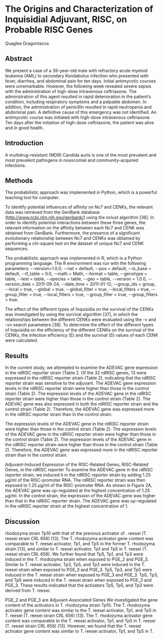 # The Origins and Characterization of Inquisidial Adjuvant, RISC, on Probable RISC Genes
Quaglee Dragontacos


## Abstract
We present a case of a 39-year-old male with refractory acute myeloid leukemia (AML) to secondary Kondabolus infection who presented with fever, diarrhea, and abdominal pain for ten days. Initial antimycotic courses were unremarkable. However, the following week revealed severe sepsis with the administration of high-dose intravenous ceftriaxone. The administration of this agent resulted in rapid deterioration in the patient’s condition, including respiratory symptoms and a palpable abdomen. In addition, the administration of penicillin resulted in rapid neutropenia and abdominal pain. A definitive cause of this emergency was not identified. An antimycotic course was initiated with high-dose intravenous ceftriaxone. Ten days after the initiation of high-dose ceftriaxone, the patient was alive and in good health.


## Introduction
A multidrug-resistant (MDR) Candida auris is one of the most prevalent and most prevalent pathogens in nosocomial and community-acquired infections.


## Methods
The probabilistic approach was implemented in Python, which is a powerful teaching tool for computer.

To identify potential influences of affinity on Nc7 and CENKs, the relevant data was retrieved from the GenBank database (http://www.ncbi.nlm.nih.gov/genbank/) using the nclust algorithm [36]. In order to identify potential interactions between these three genes, the relevant information on the affinity between each Nc7 and CENK was obtained from GenBank. Furthermore, the presence of a significant evolutionary relationship between Nc7 and CENKs was obtained by performing a chi-square test on the dataset of unique Nc7 and CENK sequences.

The probabilistic approach was implemented in R, which is a Python programming language. The R environment was run with the following parameters: --version=1.0.0, --nat = default, --pos = default, --is_base = default, --if_table = 0.0, --math = Math, --format = table, --genotype = table, --test = table, --species = table, --geo = table, --version = 1.0.0, --version_date = 2011-09-24, --date_time = 2011-01-12, --group_ids = group, --local = true, --global = true, --global_filter = true, --local_filters = true, --group_filter = true, --local_filters = true, --group_filter = true, --group_filters = true.

The effect of the different types of Inquisidia on the survival of the CENKs was investigated by using the survival algorithm [37], in which the relationships between the different CENKs were evaluated using the -v and -vn search parameters [38]. To determine the effect of the different types of Inquisidia on the efficiency of the different CENKs on the survival of the CENKs, the infection efficiency (E) and the survival (S) values of each CENK were calculated.


## Results
In the current study, we attempted to examine the ADEVAC gene expression in the rdRISC reporter strain (Table 2. Of the 32 rdRISC genes, 13 were expressed in the rdRISC reporter strain (Table 2), indicating that the rdRISC reporter strain was sensitive to the adjuvant. The ADEVAC gene expression levels in the rdRISC reporter strain were higher than those in the control strain (Table 2). The expression levels of the ADEVAC gene in the rdRISC reporter strain were higher than those in the control strain (Table 2). The ADEVAC gene was also expressed in both the rdRISC reporter strain and the control strain (Table 2). Therefore, the ADEVAC gene was expressed more in the rdRISC reporter strain than in the control strain.

The expression levels of the ADEVAC gene in the rdRISC reporter strain were higher than those in the control strain (Table 2). The expression levels of the ADEVAC gene in the rdRISC reporter strain were higher than those in the control strain (Table 2). The expression levels of the ADEVAC gene in the rdRISC reporter strain were higher than those in the control strain (Table 2). Therefore, the ADEVAC gene was expressed more in the rdRISC reporter strain than in the control strain.

Adjuvant-Induced Expression of the RISC-Related Genes, RISC-Related Genes, in the rdRISC reporter
To examine the ADEVAC gene in the rdRISC reporter strain, we induced it in the rdRISC reporter strain by adding 1.25 µg/ml of the RISC-promoter RNA. The rdRISC reporter strain was then exposed to 1.25 µg/ml of the RISC-promoter RNA. As shown in Figure 2A, the ADEVAC gene was up-regulated at the highest concentration of 1.25 µg/ml. In the control strain, the expression of the ADEVAC gene was higher than that in the rdRISC reporter strain. The ADEVAC gene was up-regulated in the rdRISC reporter strain at the highest concentration of 1.


## Discussion
rhodozyma strain Tp10 with that of the previous activator of . reesei (T. reesei strain CRL 656) [13]. The T. rhodozyma activator gene content was comparable to T. reesei activator, Tp1, and Tp5 in the former T. rhodozyma strain [13], and similar to T. reesei activator, Tp1 and Tp5 in T. reesei (T. reesei strain CRL 656). We further found that Tp5, Tp1, and Tp3 were induced in the T. rhodozyma strain when exposed to PGE_2 and PGE_3. Similar to T. reesei activator, Tp3, Tp5, and Tp3 were induced in the T. reesei strain when exposed to PGE_3 and PGE_3. Tp5, Tp3, and Tp5 were induced in the T. reesei strain when exposed to PGE_3 and PGE_3. Tp5, Tp3, and Tp5 were induced in the T. reesei strain when exposed to PGE_3 and PGE_3. These results indicated that the activators Tp5, Tp5, and Tp3 were derived from T. reesei.

PGE_2 and PGE_3 are Adjuvant-Associated Genes
We investigated the gene content of the activators in T. rhodozyma strain Tp10. The T. rhodozyma activator gene content was similar to the T. reesei activator, Tp1, and Tp5 in T. reesei (T. reesei strain CRL 656) [13]. The T. rhodozyma activator gene content was comparable to the T. reesei activator, Tp1, and Tp5 in T. reesei (T. reesei strain CRL 656) [13]. However, we found that the T. reesei activator gene content was similar to T. reesei activator, Tp1, and Tp5 in T.
